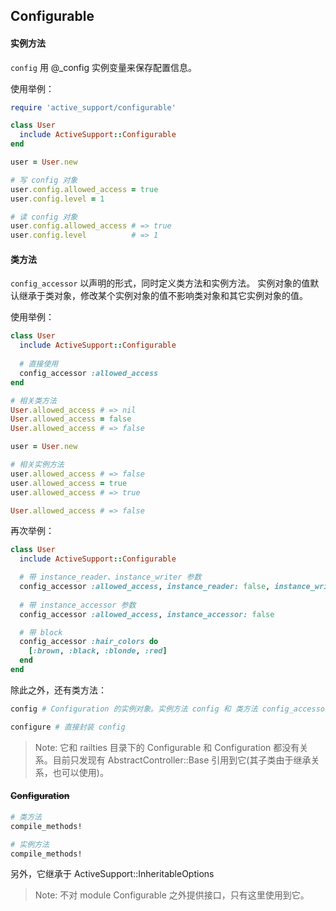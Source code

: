 ## Configurable

#### 实例方法

`config`
用 @_config 实例变量来保存配置信息。

使用举例：

```ruby
require 'active_support/configurable'

class User
  include ActiveSupport::Configurable
end

user = User.new

# 写 config 对象
user.config.allowed_access = true
user.config.level = 1

# 读 config 对象
user.config.allowed_access # => true
user.config.level          # => 1
```

#### 类方法

`config_accessor`
以声明的形式，同时定义类方法和实例方法。
实例对象的值默认继承于类对象，修改某个实例对象的值不影响类对象和其它实例对象的值。

使用举例：

```ruby
class User
  include ActiveSupport::Configurable
  
  # 直接使用
  config_accessor :allowed_access
end

# 相关类方法
User.allowed_access # => nil
User.allowed_access = false
User.allowed_access # => false

user = User.new

# 相关实例方法
user.allowed_access # => false
user.allowed_access = true
user.allowed_access # => true

User.allowed_access # => false
```

再次举例：

```ruby
class User
  include ActiveSupport::Configurable

  # 带 instance_reader、instance_writer 参数
  config_accessor :allowed_access, instance_reader: false, instance_writer: false
  
  # 带 instance_accessor 参数
  config_accessor :allowed_access, instance_accessor: false

  # 带 block
  config_accessor :hair_colors do
    [:brown, :black, :blonde, :red]
  end
end
```

除此之外，还有类方法：

```ruby
config # Configuration 的实例对象。实例方法 config 和 类方法 config_accessor 调用到它。

configure # 直接封装 config
```

> Note: 它和 railties 目录下的 Configurable 和 Configuration 都没有关系。目前只发现有 AbstractController::Base 引用到它(其子类由于继承关系，也可以使用)。

#### ~~Configuration~~

```ruby
# 类方法
compile_methods!

# 实例方法
compile_methods!
```

另外，它继承于 ActiveSupport::InheritableOptions

> Note: 不对 module Configurable 之外提供接口，只有这里使用到它。
